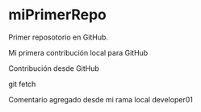 # miPrimerRepo
Primer reposotorio en GitHub.

Mi primera contribución local para GitHub

Contribución desde GitHub

git fetch

Comentario agregado desde mi rama local developer01